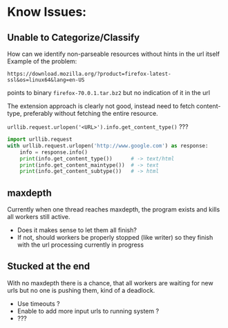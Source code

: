 # Know Issues:

## Unable to Categorize/Classify

How can we identify non-parseable resources without hints in the url itself
Example of the problem:

`https://download.mozilla.org/?product=firefox-latest-ssl&os=linux64&lang=en-US`

points to binary `firefox-70.0.1.tar.bz2` but no indication of it in the url

The extension approach is clearly not good, instead need to fetch content-type, preferably
without fetching the entire resource. 

`urllib.request.urlopen('<URL>').info.get_content_type()` ???

```python
import urllib.request
with urllib.request.urlopen('http://www.google.com') as response:
    info = response.info()
    print(info.get_content_type())      # -> text/html
    print(info.get_content_maintype())  # -> text
    print(info.get_content_subtype())   # -> html
```

## maxdepth

Currently when one thread reaches maxdepth, the program exists and
kills all workers still active. 

- Does it makes sense to let them all finish?
- If not, should workers be properly stopped (like writer) so they finish with the 
url processing currently in progress 

## Stucked at the end

With no maxdepth there is a chance, that all workers are waiting for new urls
but no one is pushing them, kind of a deadlock.

- Use timeouts ?
- Enable to add more input urls to running system ?
- ???




